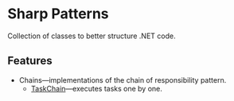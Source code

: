 # Sharp Patterns
Collection of classes to better structure .NET code.

## Features
* Chains&mdash;implementations of the chain of responsibility pattern.
	* [TaskChain](https://github.com/slavikdev/sharp-patterns/wiki/TaskChain)&mdash;executes tasks one by one.
